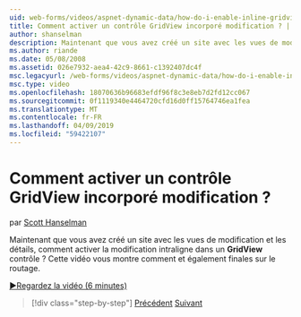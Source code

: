 ```yaml
---
uid: web-forms/videos/aspnet-dynamic-data/how-do-i-enable-inline-gridview-editing
title: Comment activer un contrôle GridView incorporé modification ? | Microsoft Docs
author: shanselman
description: Maintenant que vous avez créé un site avec les vues de modification et les détails, comment activer la modification intraligne dans un contrôle GridView ? Cette vidéo vous montre comment et également touc...
ms.author: riande
ms.date: 05/08/2008
ms.assetid: 026e7932-aea4-42c9-8661-c1392407dc4f
msc.legacyurl: /web-forms/videos/aspnet-dynamic-data/how-do-i-enable-inline-gridview-editing
msc.type: video
ms.openlocfilehash: 18070636b96683efdf96f8c3e8eb7d2fd12cc067
ms.sourcegitcommit: 0f1119340e4464720cfd16d0ff15764746ea1fea
ms.translationtype: MT
ms.contentlocale: fr-FR
ms.lasthandoff: 04/09/2019
ms.locfileid: "59422107"
---
```

# <a name="how-do-i-enable-inline-gridview-editing"></a>Comment activer un contrôle GridView incorporé modification ?

par [Scott Hanselman](https://github.com/shanselman)

Maintenant que vous avez créé un site avec les vues de modification et les détails, comment activer la modification intraligne dans un **GridView** contrôle ? Cette vidéo vous montre comment et également finales sur le routage.

[&#9654;Regardez la vidéo (6 minutes)](https://channel9.msdn.com/Blogs/ASP-NET-Site-Videos/how-do-i-enable-inline-gridview-editing)

> [!div class="step-by-step"]
> [Précédent](your-first-scaffold-and-what-is-dynamic-data.md)
> [Suivant](how-do-i-change-how-my-fields-render.md)

